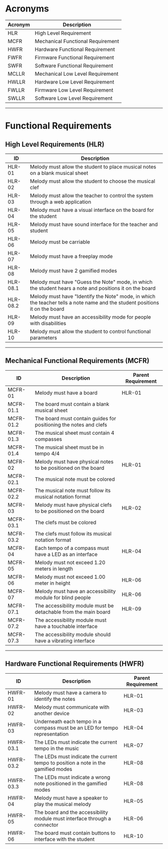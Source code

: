 # Acronyms

| Acronym | Description                         |
|---------|-------------------------------------|
| HLR     | High Level Requirement              |
| MCFR    | Mechanical Functional Requirement   |
| HWFR    | Hardware Functional Requirement     |
| FWFR    | Firmware Functional Requirement     |
| SWFR    | Software Functional Requirement     |
| MCLLR   | Mechanical Low Level Requirement    |
| HWLLR   | Hardware Low Level Requirement      |
| FWLLR   | Firmware Low Level Requirement      |
| SWLLR   | Software Low Level Requirement      |

---

# Functional Requirements

## High Level Requirements (HLR)

| ID        | Description                                                                 |
|-----------|-----------------------------------------------------------------------------|
| HLR-01    | Melody must allow the student to place musical notes on a blank musical sheet |
| HLR-02    | Melody must allow the student to choose the musical clef                   |
| HLR-03    | Melody must allow the teacher to control the system through a web application |
| HLR-04    | Melody must have a visual interface on the board for the student           |
| HLR-05    | Melody must have sound interface for the teacher and student               |
| HLR-06    | Melody must be carriable                                                   |
| HLR-07    | Melody must have a freeplay mode                                           |
| HLR-08    | Melody must have 2 gamified modes                                          |
| HLR-08.1  | Melody must have "Guess the Note" mode, in which the student hears a note and positions it on the board |
| HLR-08.2  | Melody must have "Identify the Note" mode, in which the teacher tells a note name and the student positions it on the board |
| HLR-09    | Melody must have an accessibility mode for people with disabilities        |
| HLR-10    | Melody must allow the student to control functional parameters             |

---

## Mechanical Functional Requirements (MCFR)

| ID         | Description                                                            | Parent Requirement |
|------------|------------------------------------------------------------------------|--------------------|
| MCFR-01    | Melody must have a board                                               | HLR-01             |
| MCFR-01.1  | The board must contain a blank musical sheet                           |                    |
| MCFR-01.2  | The board must contain guides for positioning the notes and clefs      |                    |
| MCFR-01.3  | The musical sheet must contain 4 compasses                             |                    |
| MCFR-01.4  | The musical sheet must be in tempo 4/4                                 |                    |
| MCFR-02    | Melody must have physical notes to be positioned on the board          | HLR-01             |
| MCFR-02.1  | The musical note must be colored                                       |                    |
| MCFR-02.2  | The musical note must follow its musical notation format               |                    |
| MCFR-03    | Melody must have physical clefs to be positioned on the board          | HLR-02             |
| MCFR-03.1  | The clefs must be colored                                              |                    |
| MCFR-03.2  | The clefs must follow its musical notation format                      |                    |
| MCFR-04    | Each tempo of a compass must have a LED as an interface                | HLR-04             |
| MCFR-05    | Melody must not exceed 1.20 meters in length                           |                    |
| MCFR-06    | Melody must not exceed 1.00 meter in height                            | HLR-06             |
| MCFR-07    | Melody must have an accessibility module for blind people              | HLR-06             |
| MCFR-07.1  | The accessibility module must be detachable from the main board        | HLR-09             |
| MCFR-07.2  | The accessibility module must have a touchable interface               |                    |
| MCFR-07.3  | The accessibility module should have a vibrating interface             |                    |

---

## Hardware Functional Requirements (HWFR)

| ID         | Description                                                                              | Parent Requirement |
|------------|------------------------------------------------------------------------------------------|--------------------|
| HWFR-01    | Melody must have a camera to identify the notes                                          | HLR-01             |
| HWFR-02    | Melody must communicate with another device                                               | HLR-03             |
| HWFR-03    | Underneath each tempo in a compass must be an LED for tempo representation               | HLR-04             |
| HWFR-03.1  | The LEDs must indicate the current tempo in the music                                     | HLR-07             |
| HWFR-03.2  | The LEDs must indicate the current tempo to position a note in the gamified modes         | HLR-08             |
| HWFR-03.3  | The LEDs must indicate a wrong note positioned in the gamified modes                      | HLR-08             |
| HWFR-04    | Melody must have a speaker to play the musical melody                                     | HLR-05             |
| HWFR-05    | The board and the accessibility module must interface through a connector                 | HLR-06             |
| HWFR-06    | The board must contain buttons to interface with the student                              | HLR-10             |


